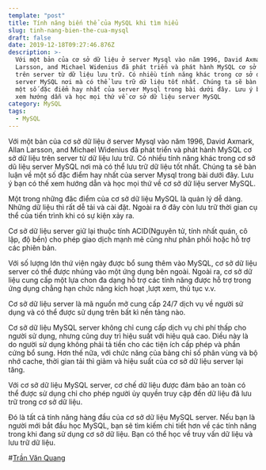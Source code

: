 ```yaml
---
template: "post"
title: Tính năng biến thể của MySQL khi tìm hiểu
slug: tinh-nang-bien-the-cua-mysql
draft: false
date: 2019-12-18T09:27:46.876Z
description: >-
  Với một bản của cơ sở dữ liệu ở server Mysql vào năm 1996, David Axmark, Allan
  Larsson, and Michael Widenius đã phát triển và phát hành MySQL cơ sở dữ liệu
  trên server từ dữ liệu lưu trữ. Có nhiều tính năng khác trong cơ sở dũ liệu
  server MySQL nơi mà có thể lưu trữ dữ liệu tốt nhất. Chúng ta sẽ bàn luận về
  một số đặc điểm hay nhất của server Mysql trong bài dưới đây. Lưu ý bạn có thế
  xem hướng dẫn và học mọi thứ về cơ sở dữ liệu server MySQL
category: MySQL
tags:
  - MySQL
---
```





Với một bản của cơ sở dữ liệu ở server Mysql vào năm 1996, David Axmark, Allan Larsson, and Michael Widenius đã phát triển và phát hành MySQL cơ sở dữ liệu trên server từ dữ liệu lưu trữ.  Có nhiều tính năng khác  trong  cơ sở dũ liệu server  MySQL  nơi mà có thể  lưu trữ dữ liệu tốt nhất.  Chúng ta sẽ bàn luận về một số đặc điểm hay nhất của server Mysql trong bài dưới đây.  Lưu ý bạn có thế xem  hướng dẫn và học mọi thứ về cơ sở dữ liệu server MySQL.



Một trong những  đăc điểm của cơ sở dữ liệu MySQL là quản lý dễ dàng. Những dữ liệu thì rất dễ tải và cài đặt. Ngoài ra ở đây còn lưu trữ thời gian cụ thể của  tiến trình khi có sự kiện xảy ra. 





Cơ sở dữ liệu server giữ lại thuộc tính ACID(Nguyên tử, tính nhất quán, cô lập, độ bền) cho phép giao dịch mạnh mẽ cũng như phân phối hoặc hỗ trợ các phiên bản.



Với số lượng lớn thứ viện ngày được bổ sung thêm vào MySQL, cơ sở dữ liệu server có thể được nhúng vào một ứng dụng bên ngoài.  Ngoài ra, cơ sở dữ liệu cung cấp  một lựa chon đa dạng hỗ trợ  các tính năng được hỗ trợ trong ứng dụng chẳng hạn chức năng  kích hoạt ,lượt xem, thủ tục v.v.



Cơ sở dữ liệu server là mã nguồn mở cung cấp 24/7  dịch vụ về người sử dụng và có thể được sử dụng trên bất kì nền tảng nào.



Cơ sở dữ liệu MySQL server không  chỉ cung cấp dịch vụ chi phí thấp cho người sử dụng, nhưng cũng duy trì hiệu suất  với hiệu quả cao. Diều này là do người sử dụng không phải tả tiền cho các tiện ích cấp phép và phần cứng bổ sung. Hơn thế nữa, với chức năng của bảng chỉ số phân vùng và bộ nhớ  cache, thời gian tải thì giảm và hiệu suất của cơ sở dữ liệu server lại tăng.



Với cơ sở dữ liệu MySQL server, cơ chế dữ liệu được đảm bảo an toàn có thể được  sử dụng  chỉ cho phép người ủy quyền truy cập đến dữ liệu đã lưu trữ trong cơ sở dữ liệu.



Đó là tất cả tính năng hàng đầu  của cơ sở dữ liệu MySQL  server. Nếu bạn là người mới bắt đầu học MySQL, bạn sẽ tìm kiếm chi tiết hơn về các tính năng  trong khi đang sử dụng cơ sở dữ liệu. Bạn có thể học  về truy vấn dữ liệu và lưu trữ dữ liệu.



\#[Trần Văn Quang](<#Trần Văn Quang>)
